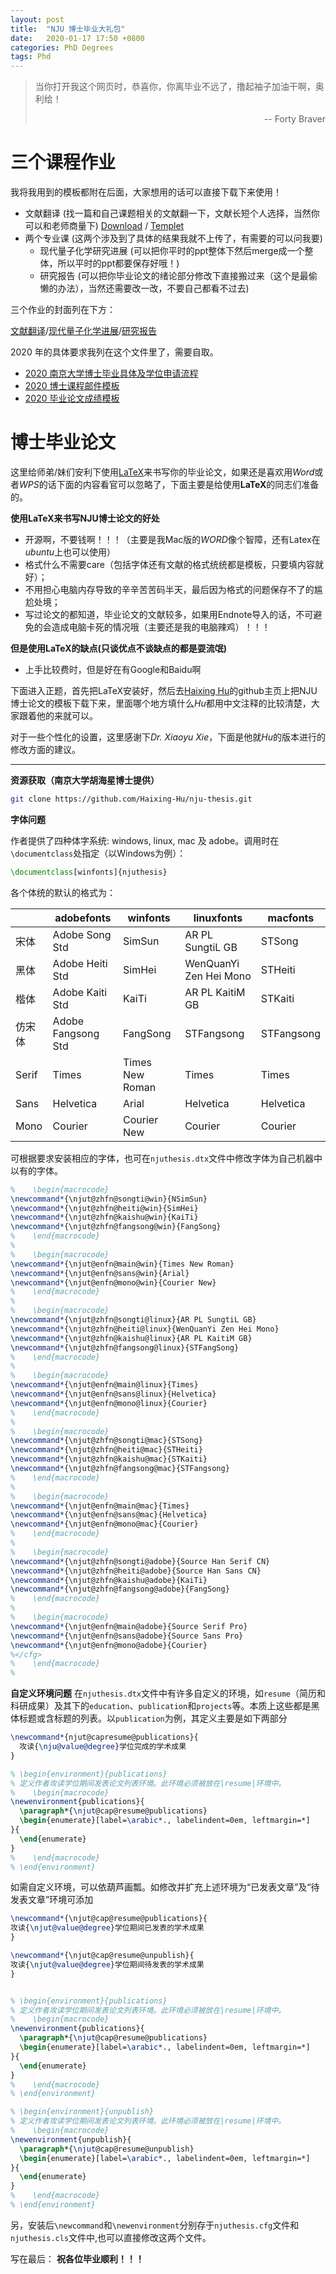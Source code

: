 ```yaml
---
layout: post
title:  "NJU 博士毕业大礼包"
date:   2020-01-17 17:50 +0800
categories: PhD Degrees
tags: Phd
---
```

<!--
 >Theory and Computational Biology: From Molecular to System
-->
> 当你打开我这个网页时，恭喜你，你离毕业不远了，撸起袖子加油干啊，奥利给！  
> <p align="right">-- Forty Braver </p>

# 三个课程作业

我将我用到的模板都附在后面，大家想用的话可以直接下载下来使用！

- 文献翻译 (找一篇和自己课题相关的文献翻一下，文献长短个人选择，当然你可以和老师商量下)
[Download]({{site.url}}/assets/PhD_details/qiang_homework_1/homework_1_translate.tex) /
[Templet]({{site.url}}/assets/PhD_details/qiang_homework_1/homework_1_translate.pdf)
- 两个专业课 (这两个涉及到了具体的结果我就不上传了，有需要的可以问我要)
	- 现代量子化学研究进展 (可以把你平时的ppt整体下然后merge成一个整体，所以平时的ppt都要保存好哦！)
	- 研究报告 (可以把你毕业论文的绪论部分修改下直接搬过来（这个是最偷懒的办法），当然还需要改一改，不要自己都看不过去)

三个作业的封面列在下方：

[文献翻译]({{site.url}}/assets/PhD_details/covers/professional_english.doc)/[现代量子化学进展]({{site.url}}/assets/PhD_details/covers/progress.doc)/[研究报告]({{site.url}}/assets/PhD_details/covers/research_report.doc) 

2020 年的具体要求我列在这个文件里了，需要自取。
- [2020 南京大学博士毕业具体及学位申请流程]({{site.url}}/assets/PhD_details/requirments/2020_NJU_PhD_details.pdf)
- [2020 博士课程邮件模板]({{site.url}}/assets/PhD_details/requirments/2020_templet_emails.docx)
- [2020 毕业论文成绩模板]({{site.url}}/assets/PhD_details/requirments/2020_templet_grades.docx)

# 博士毕业论文
这里给师弟/妹们安利下使用[LaTeX](https://www.latex-project.org)来书写你的毕业论文，如果还是喜欢用*Word*或者*WPS*的话下面的内容看官可以忽略了，下面主要是给使用**LaTeX**的同志们准备的。  

**使用LaTeX来书写NJU博士论文的好处**
- 开源啊，不要钱啊！！！（主要是我Mac版的*WORD*像个智障，还有Latex在*ubuntu*上也可以使用）
- 格式什么不需要care（包括字体还有文献的格式统统都是模板，只要填内容就好）；
- 不用担心电脑内存导致的辛辛苦苦码半天，最后因为格式的问题保存不了的尴尬处境；
- 写过论文的都知道，毕业论文的文献较多，如果用Endnote导入的话，不可避免的会造成电脑卡死的情况哦（主要还是我的电脑辣鸡）！！！  

**但是使用LaTeX的缺点(只谈优点不谈缺点的都是耍流氓)**
- 上手比较费时，但是好在有Google和Baidu啊

下面进入正题，首先把LaTeX安装好，然后去[Haixing Hu](https://github.com/Haixing-Hu/nju-thesis)的github主页上把NJU博士论文的模板下载下来，里面哪个地方填什么*Hu*都用中文注释的比较清楚，大家跟着他的来就可以。


对于一些个性化的设置，这里感谢下*Dr. Xiaoyu Xie*，下面是他就*Hu*的版本进行的修改方面的建议。

---

**资源获取（南京大学胡海星博士提供）**

``` bash
git clone https://github.com/Haixing-Hu/nju-thesis.git
```

**字体问题**

作者提供了四种体字系统: windows, linux, mac 及 adobe。调用时在`\documentclass`处指定（以Windows为例）：
``` latex
\documentclass[winfonts]{njuthesis}
```
各个体统的默认的格式为：

|       | adobefonts         | winfonts        | linuxfonts             | macfonts   |
|-------|--------------------|-----------------|------------------------|------------|
| 宋体   | Adobe Song Std     | SimSun          | AR PL SungtiL GB       | STSong     |
| 黑体   | Adobe Heiti Std    | SimHei          | WenQuanYi Zen Hei Mono | STHeiti    |
| 楷体   | Adobe Kaiti Std    | KaiTi           | AR PL KaitiM GB        | STKaiti    |
| 仿宋体 | Adobe Fangsong Std | FangSong        | STFangsong             | STFangsong |
| Serif | Times              | Times New Roman | Times                  | Times      |
| Sans  | Helvetica          | Arial           | Helvetica              | Helvetica  |
| Mono  | Courier            | Courier New     | Courier                | Courier    |

可根据要求安装相应的字体，也可在`njuthesis.dtx`文件中修改字体为自己机器中以有的字体。

``` latex
%    \begin{macrocode}
\newcommand*{\njut@zhfn@songti@win}{NSimSun}
\newcommand*{\njut@zhfn@heiti@win}{SimHei}
\newcommand*{\njut@zhfn@kaishu@win}{KaiTi}
\newcommand*{\njut@zhfn@fangsong@win}{FangSong}
%    \end{macrocode}
%
%    \begin{macrocode}
\newcommand*{\njut@enfn@main@win}{Times New Roman}
\newcommand*{\njut@enfn@sans@win}{Arial}
\newcommand*{\njut@enfn@mono@win}{Courier New}
%    \end{macrocode}
%
%    \begin{macrocode}
\newcommand*{\njut@zhfn@songti@linux}{AR PL SungtiL GB}
\newcommand*{\njut@zhfn@heiti@linux}{WenQuanYi Zen Hei Mono}
\newcommand*{\njut@zhfn@kaishu@linux}{AR PL KaitiM GB}
\newcommand*{\njut@zhfn@fangsong@linux}{STFangSong}
%    \end{macrocode}
%
%    \begin{macrocode}
\newcommand*{\njut@enfn@main@linux}{Times}
\newcommand*{\njut@enfn@sans@linux}{Helvetica}
\newcommand*{\njut@enfn@mono@linux}{Courier}
%    \end{macrocode}
%
%    \begin{macrocode}
\newcommand*{\njut@zhfn@songti@mac}{STSong}
\newcommand*{\njut@zhfn@heiti@mac}{STHeiti}
\newcommand*{\njut@zhfn@kaishu@mac}{STKaiti}
\newcommand*{\njut@zhfn@fangsong@mac}{STFangsong}
%    \end{macrocode}
%
%    \begin{macrocode}
\newcommand*{\njut@enfn@main@mac}{Times}
\newcommand*{\njut@enfn@sans@mac}{Helvetica}
\newcommand*{\njut@enfn@mono@mac}{Courier}
%    \end{macrocode}
%
%    \begin{macrocode}
\newcommand*{\njut@zhfn@songti@adobe}{Source Han Serif CN}
\newcommand*{\njut@zhfn@heiti@adobe}{Source Han Sans CN}
\newcommand*{\njut@zhfn@kaishu@adobe}{KaiTi}
\newcommand*{\njut@zhfn@fangsong@adobe}{FangSong}
%    \end{macrocode}
%
%    \begin{macrocode}
\newcommand*{\njut@enfn@main@adobe}{Source Serif Pro}
\newcommand*{\njut@enfn@sans@adobe}{Source Sans Pro}
\newcommand*{\njut@enfn@mono@adobe}{Courier}
%</cfg>
%    \end{macrocode}
%
```

**自定义环境问题**
在`njuthesis.dtx`文件中有许多自定义的环境，如`resume`（简历和科研成果）及其下的`education`、`publication`和`projects`等。本质上这些都是黑体标题或含标题的列表。以`publication`为例，其定义主要是如下两部分

```latex
\newcommand*{njut@capresume@publications}{
  攻读{\nju@value@degree}学位完成的学术成果
}
```

```latex
% \begin{environment}{publications}
% 定义作者攻读学位期间发表论文列表环境。此环境必须被放在|resume|环境中。
%    \begin{macrocode}
\newenvironment{publications}{
  \paragraph*{\njut@cap@resume@publications}
  \begin{enumerate}[label=\arabic*., labelindent=0em, leftmargin=*]
}{
  \end{enumerate}
}
%    \end{macrocode}
% \end{environment}
```

如需自定义环境，可以依葫芦画瓢。如修改并扩充上述环境为“已发表文章”及“待发表文章”环境可添加
``` latex
\newcommand*{\njut@cap@resume@publications}{
攻读{\njut@value@degree}学位期间已发表的学术成果
}

\newcommand*{\njut@cap@resume@unpublish}{
攻读{\njut@value@degree}学位期间待发表的学术成果
}


% \begin{environment}{publications}
% 定义作者攻读学位期间发表论文列表环境。此环境必须被放在|resume|环境中。
%    \begin{macrocode}
\newenvironment{publications}{
  \paragraph*{\njut@cap@resume@publications}
  \begin{enumerate}[label=\arabic*., labelindent=0em, leftmargin=*]
}{
  \end{enumerate}
}
%    \end{macrocode}
% \end{environment}

% \begin{environment}{unpublish}
% 定义作者攻读学位期间发表论文列表环境。此环境必须被放在|resume|环境中。
%    \begin{macrocode}
\newenvironment{unpublish}{
  \paragraph*{\njut@cap@resume@unpublish}
  \begin{enumerate}[label=\arabic*., labelindent=0em, leftmargin=*]
}{
  \end{enumerate}
}
%    \end{macrocode}
% \end{environment}
```

另，安装后`\newcommand`和`\newenvironment`分别存于`njuthesis.cfg`文件和`njuthesis.cls`文件中,也可以直接修改这两个文件。


写在最后：
**祝各位毕业顺利！！！**





